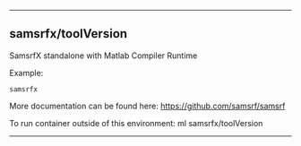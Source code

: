 
----------------------------------
## samsrfx/toolVersion ##
SamsrfX standalone with Matlab Compiler Runtime

Example:
```
samsrfx
```

More documentation can be found here: https://github.com/samsrf/samsrf

To run container outside of this environment: ml samsrfx/toolVersion

----------------------------------
